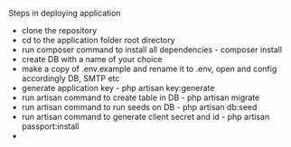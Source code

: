 Steps in deploying application

-   clone the repository
-   cd to the application folder root directory
-   run composer command to install all dependencies - composer install
-   create DB with a name of your choice
-   make a copy of .env.example and rename it to .env, open and config accordingly DB, SMTP etc
-   generate application key - php artisan key:generate
-   run artisan command to create table in DB - php artisan migrate
-   run artisan command to run seeds on DB - php artisan db:seed
-   run artisan command to generate client secret and id - php artisan passport:install
-
